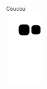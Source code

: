 Coucou  
![Alt text](https://raw.githubusercontent.com/zall9/zall9/output/github-contribution-grid-snake.svg)
<!--START_SECTION:waka-->
<!--END_SECTION:waka-->
